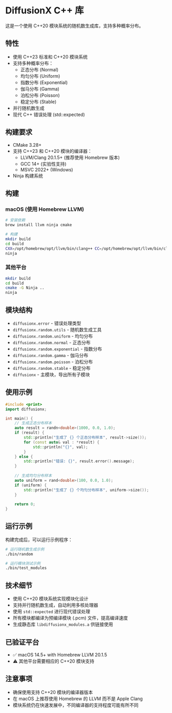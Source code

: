 # DiffusionX C++ 库

这是一个使用 C++20 模块系统的随机数生成库，支持多种概率分布。

## 特性

- 使用 C++23 标准和 C++20 模块系统
- 支持多种概率分布：
  - 正态分布 (Normal)
  - 均匀分布 (Uniform)
  - 指数分布 (Exponential)
  - 伽马分布 (Gamma)
  - 泊松分布 (Poisson)
  - 稳定分布 (Stable)
- 并行随机数生成
- 现代 C++ 错误处理 (std::expected)

## 构建要求

- CMake 3.28+
- 支持 C++23 和 C++20 模块的编译器：
  - LLVM/Clang 20.1.5+ (推荐使用 Homebrew 版本)
  - GCC 14+ (实验性支持)
  - MSVC 2022+ (Windows)
- Ninja 构建系统

## 构建

### macOS (使用 Homebrew LLVM)

```bash
# 安装依赖
brew install llvm ninja cmake

# 构建
mkdir build
cd build
CXX=/opt/homebrew/opt/llvm/bin/clang++ CC=/opt/homebrew/opt/llvm/bin/clang cmake -G Ninja ..
ninja
```

### 其他平台

```bash
mkdir build
cd build
cmake -G Ninja ..
ninja
```

## 模块结构

- `diffusionx.error` - 错误处理类型
- `diffusionx.random.utils` - 随机数生成工具
- `diffusionx.random.uniform` - 均匀分布
- `diffusionx.random.normal` - 正态分布
- `diffusionx.random.exponential` - 指数分布
- `diffusionx.random.gamma` - 伽马分布
- `diffusionx.random.poisson` - 泊松分布
- `diffusionx.random.stable` - 稳定分布
- `diffusionx` - 主模块，导出所有子模块

## 使用示例

```cpp
#include <print>
import diffusionx;

int main() {
    // 生成正态分布样本
    auto result = randn<double>(1000, 0.0, 1.0);
    if (result) {
        std::println("生成了 {} 个正态分布样本", result->size());
        for (const auto& val : *result) {
            std::println("{}", val);
        }
    } else {
        std::println("错误: {}", result.error().message);
    }
    
    // 生成均匀分布样本
    auto uniform = rand<double>(100, 0.0, 1.0);
    if (uniform) {
        std::println("生成了 {} 个均匀分布样本", uniform->size());
    }
    
    return 0;
}
```

## 运行示例

构建完成后，可以运行示例程序：

```bash
# 运行随机数生成示例
./bin/random

# 运行模块测试示例
./bin/test_modules
```

## 技术细节

- 使用 C++20 模块系统实现模块化设计
- 支持并行随机数生成，自动利用多核处理器
- 使用 `std::expected` 进行现代错误处理
- 所有模块都编译为预编译模块 (.pcm) 文件，提高编译速度
- 生成静态库 `libdiffusionx_modules.a` 供链接使用

## 已验证平台

- ✅ macOS 14.5+ with Homebrew LLVM 20.1.5
- ⚠️ 其他平台需要相应的 C++20 模块支持

## 注意事项

- 确保使用支持 C++20 模块的编译器版本
- 在 macOS 上推荐使用 Homebrew 的 LLVM 而不是 Apple Clang
- 模块系统仍在快速发展中，不同编译器的支持程度可能有所不同 